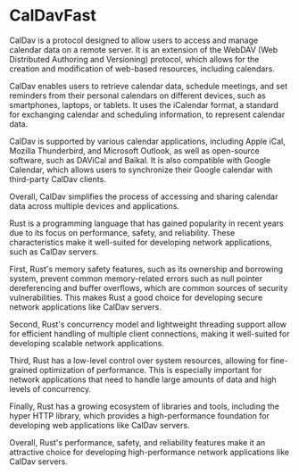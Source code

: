 # CalDavFast
CalDav is a protocol designed to allow users to access and manage calendar data on a remote server. It is an extension of the WebDAV (Web Distributed Authoring and Versioning) protocol, which allows for the creation and modification of web-based resources, including calendars.

CalDav enables users to retrieve calendar data, schedule meetings, and set reminders from their personal calendars on different devices, such as smartphones, laptops, or tablets. It uses the iCalendar format, a standard for exchanging calendar and scheduling information, to represent calendar data.

CalDav is supported by various calendar applications, including Apple iCal, Mozilla Thunderbird, and Microsoft Outlook, as well as open-source software, such as DAViCal and Baikal. It is also compatible with Google Calendar, which allows users to synchronize their Google calendar with third-party CalDav clients.

Overall, CalDav simplifies the process of accessing and sharing calendar data across multiple devices and applications.

Rust is a programming language that has gained popularity in recent years due to its focus on performance, safety, and reliability. These characteristics make it well-suited for developing network applications, such as CalDav servers.

First, Rust's memory safety features, such as its ownership and borrowing system, prevent common memory-related errors such as null pointer dereferencing and buffer overflows, which are common sources of security vulnerabilities. This makes Rust a good choice for developing secure network applications like CalDav servers.

Second, Rust's concurrency model and lightweight threading support allow for efficient handling of multiple client connections, making it well-suited for developing scalable network applications.

Third, Rust has a low-level control over system resources, allowing for fine-grained optimization of performance. This is especially important for network applications that need to handle large amounts of data and high levels of concurrency.

Finally, Rust has a growing ecosystem of libraries and tools, including the hyper HTTP library, which provides a high-performance foundation for developing web applications like CalDav servers.

Overall, Rust's performance, safety, and reliability features make it an attractive choice for developing high-performance network applications like CalDav servers.
